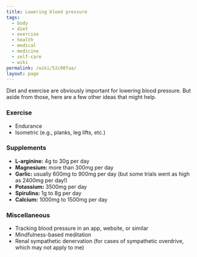 ```yaml
---
title: Lowering blood pressure
tags:
  - body
  - diet
  - exercise
  - health
  - medical
  - medicine
  - self-care
  - wiki
permalink: /wiki/52c08faa/
layout: page
---
```


Diet and exercise are obviously important for lowering blood pressure. But aside from those, here are a few other ideas that might help.

### Exercise

- Endurance
- Isometric (e.g., planks, leg lifts, etc.)

### Supplements

- **L-arginine:** 4g to 30g per day
- **Magnesium:** more than 300mg per day
- **Garlic:** usually 600mg to 900mg per day (but some trials went as high as 2400mg per day!)
- **Potassium:** 3500mg per day
- **Spirulina:** 1g to 8g per day
- **Calcium:** 1000mg to 1500mg per day

### Miscellaneous

- Tracking blood pressure in an app, website, or similar
- Mindfulness-based meditation
- Renal sympathetic denervation (for cases of sympathetic overdrive, which may not apply to me)
